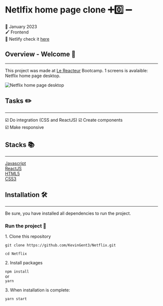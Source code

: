 # Netlfix home page clone :heavy_plus_sign::zero: :heavy_minus_sign:

:date: January 2023  
:paintbrush: Frontend  
:link: Netlify check it [here](https://rad-kitsune-34e008.netlify.app/)

## Overview - Welcome :dog:

---

This project was made at [Le Reacteur](https://www.lereacteur.io/) Bootcamp.
1 screens is avalaible: Netflix home page desktop.

![Netflix home page desktop](src/assets/desktop.png)

## Tasks :pencil2:

---

:ballot_box_with_check: Do integration (CSS and ReactJS)
:ballot_box_with_check: Create components  
:ballot_box_with_check: Make responsive

## Stacks :books:

---

[Javascript](https://www.w3schools.com/js/default.asp)  
[ReactJS](https://fr.reactjs.org/docs/getting-started.html)  
[HTML5](https://www.w3schools.com/html/default.asp)  
[CSS3](https://www.w3schools.com/css/default.asp)

## Installation :hammer_and_wrench:

---

Be sure, you have installed all dependencies to run the project.

### Run the project :man_dancing:

1️. Clone this repository

`git clone https://github.com/KevinGent3/Netflix.git`

`cd Netflix`

2️. Install packages

`npm install`  
or  
`yarn`

3️. When installation is complete:

`yarn start`
